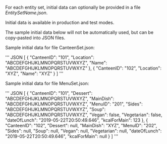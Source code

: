 For each entity set, initial data can optionally be provided in a file *EntitySetName.json*.

Initial data is available in production and test modes.

The sample initial data below will not be automatically used, but can be copy-pasted into JSON files.

Sample initial data for file CanteenSet.json:

''' JSON
[
    {
        "CanteenID": "101",
        "Location": "ABCDEFGHIJKLMNOPQRSTUVWXYZ",
        "Name": "ABCDEFGHIJKLMNOPQRSTUVWXYZ"
    },
    {
        "CanteenID": "102",
        "Location": "XYZ",
        "Name": "XYZ"
    }
]
'''

Sample initial data for file MenuSet.json:

''' JSON
[
    {
        "CanteenID": "101",
        "Dessert": "ABCDEFGHIJKLMNOPQRSTUVWXYZ",
        "MainDish": "ABCDEFGHIJKLMNOPQRSTUVWXYZ",
        "MenuID": "201",
        "Sides": "ABCDEFGHIJKLMNOPQRSTUVWXYZ",
        "Soup": "ABCDEFGHIJKLMNOPQRSTUVWXYZ",
        "Vegan": false,
        "Vegetarian": false,
        "dateOfLunch": "2019-05-22T20:50:49.646",
        "kcalForMain": 123
    },
    {
        "CanteenID": "102",
        "Dessert": null,
        "MainDish": "XYZ",
        "MenuID": "202",
        "Sides": null,
        "Soup": null,
        "Vegan": null,
        "Vegetarian": null,
        "dateOfLunch": "2019-05-22T20:50:49.646",
        "kcalForMain": null
    }
]
'''
